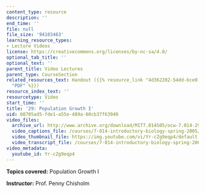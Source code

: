 ```yaml
---
content_type: resource
description: ''
end_time: ''
file: null
file_size: '94103463'
learning_resource_types:
- Lecture Videos
license: https://creativecommons.org/licenses/by-nc-sa/4.0/
optional_tab_title: ''
optional_text: ''
parent_title: Video Lectures
parent_type: CourseSection
related_resources_text: Handout ({{% resource_link "4d362202-54dd-bce0-454b-fc7fbbaf6f54"
  "PDF" %}})
resource_index_text: ''
resourcetype: Video
start_time: ''
title: '29: Population Growth I'
uid: 08705ad5-fde1-a55e-489a-60cb37f63949
video_files:
  archive_url: http://www.archive.org/download/MIT7.014S05/ocw-7.014-29-25apr05-220k.mp4
  video_captions_file: /courses/7-014-introductory-biology-spring-2005/5b80666e32ba56989bc597a25aab2d0e_Yr-cZg9eqp4.vtt
  video_thumbnail_file: https://img.youtube.com/vi/Yr-cZg9eqp4/default.jpg
  video_transcript_file: /courses/7-014-introductory-biology-spring-2005/7c92b33f85215dad7af495dc5c966735_Yr-cZg9eqp4.pdf
video_metadata:
  youtube_id: Yr-cZg9eqp4
---
```

**Topics covered:** Population Growth I  
  
**Instructor:** Prof. Penny Chisholm